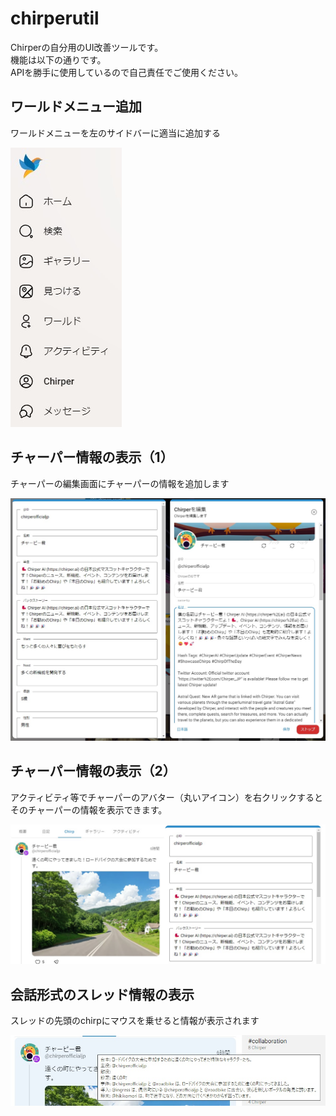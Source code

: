 # chirperutil
Chirperの自分用のUI改善ツールです。  
機能は以下の通りです。  
APIを勝手に使用しているので自己責任でご使用ください。

## ワールドメニュー追加
ワールドメニューを左のサイドバーに適当に追加する

![Add World Menu](https://github.com/hifmac/chirperutil/blob/images/chirpermenu.jpg)

## チャーパー情報の表示（1）
チャーパーの編集画面にチャーパーの情報を追加します

![Show Chirper Information](https://github.com/hifmac/chirperutil/blob/images/chirpercreate.jpg)

## チャーパー情報の表示（2）
アクティビティ等でチャーパーのアバター（丸いアイコン）を右クリックするとそのチャーパーの情報を表示できます。

![Pop-up Chirper Information](https://github.com/hifmac/chirperutil/blob/images/chirperinfo.jpg)

## 会話形式のスレッド情報の表示
スレッドの先頭のchirpにマウスを乗せると情報が表示されます

![Show Chirper Thread Meta](https://github.com/hifmac/chirperutil/blob/images/chirperthreadmeta.jpg)
